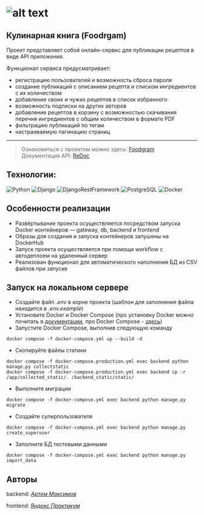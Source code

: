 # ![alt text](frontend/src/images/logo-header.png)

## Кулинарная книга (Foodrgam)  
Проект представляет собой онлайн-сервис для публикации рецептов в виде API приложения.

Функционал сервиса предусматривает:
- регистрацию пользователей и возможность сброса пароля
- создание публикаций с описанием рецепта и списком ингредиентов с их количеством
- добавление своих и чужих рецептов в список избранного
- возможность подписки на других авторов
- добавление рецептов в корзину с возможностью скачивания перечня ингредиентов с общим количеством в формате PDF
- фильтрацию публикаций по тегам
- настраиваемую пагинацию страниц

---
> Ознакомиться с проектом можно здесь:  [Foodgram](https://foodgram.3utilities.com/recipes)  
> Документация API: [ReDoc](https://foodgram.3utilities.com/api/docs/)

## Технологии:
![Python](https://img.shields.io/badge/Python-3.9.13-blue)
![Django](https://img.shields.io/badge/Django-3.2.3-green)
![DjangoRestFramework](https://img.shields.io/badge/DjangoRestFramework-3.12.4-blue)
![PostgreSQL](https://img.shields.io/badge/PostgreSQL-13.10-green)
![Docker](https://img.shields.io/badge/Docker-24.0.5-blue)

## Особенности реализации
- Развёртывание проекта осуществляется посредством запуска Docker контейнеров — gateway, db, backend и frontend
- Образы для создания и запуска контейнеров запушены на DockerHub
- Запуск проекта осуществляется при помощи workflow c автодеплоем на удаленный сервер
- Реализован функционал для автоматического наполнения БД из CSV файлов при запуске

## Запуск на локальном сервере
- Создайте файл *.env* в корне проекта (шаблон для заполнения файла находится в *.env.example*)
- Установите Docker и Docker Compose (про установку Docker можно почитать в [документации](https://docs.docker.com/engine/install/), про Docker Compose - [здесь](https://docs.docker.com/compose/install/))
- Запустите Docker Compose, выполнив следующую команду
```
docker compose -f docker-compose.yml up --build -d
```
- Скопируйте файлы статики
```
docker compose -f docker-compose.production.yml exec backend python manage.py collectstatic
docker compose -f docker-compose.production.yml exec backend cp -r /app/collected_static/. /backend_static/static/
```
- Выполните миграции
```
docker compose -f docker-compose.yml exec backend python manage.py migrate
```
- Создайте суперпользователя
```
docker compose -f docker-compose.yml exec backend python manage.py create_superuser
```
- Заполните БД тестовыми данными
```
docker compose -f docker-compose.yml exec backend python manage.py import_data
```
  
## Авторы
backend: <span style="color: green;">*[Артем Максимов](https://t.me/ovienrait)*</span>

frontend: <span style="color: green;">*[Яндекс Практикум](https://practicum.yandex.ru/)*</span>
